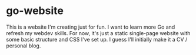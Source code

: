 # go-website

This is a website I'm creating just for fun. I want to learn more Go and refresh my webdev skills. For now, it's just a static single-page website with some basic structure and CSS I've set up. I guess I'll initially make it a CV / personal blog.
